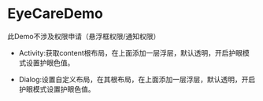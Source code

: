 # EyeCareDemo

此Demo不涉及权限申请（悬浮框权限/通知权限）


* Activity:获取content根布局，在上面添加一层浮层，默认透明，开启护眼模式设置护眼色值。

* Dialog:设置自定义布局，在其根布局，在上面添加一层浮层，默认透明，开启护眼模式设置护眼色值。





